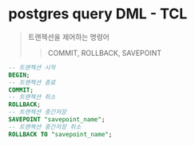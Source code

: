 # postgres query DML - TCL

> 트랜젝션을 제어하는 명령어
>
> > COMMIT, ROLLBACK, SAVEPOINT

```sql
-- 트랜젝션 시작
BEGIN;
-- 트랜젝션 종료
COMMIT;
-- 트랜젝션 취소
ROLLBACK;
-- 트랜젝션 중간저장
SAVEPOINT "savepoint_name";
-- 트랜젝션 중간저장 취소
ROLLBACK TO "savepoint_name";
```
